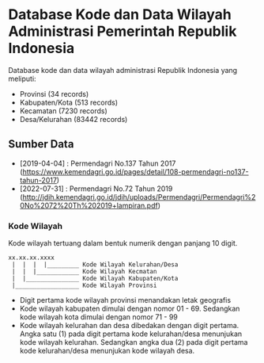 # Database Kode dan Data Wilayah Administrasi Pemerintah Republik Indonesia
Database kode dan data wilayah administrasi Republik Indonesia yang meliputi:
- Provinsi (34 records)
- Kabupaten/Kota (513 records)
- Kecamatan (7230 records)
- Desa/Kelurahan (83442 records)

## Sumber Data
- [2019-04-04] : Permendagri No.137 Tahun 2017 (https://www.kemendagri.go.id/pages/detail/108-permendagri-no137-tahun-2017)
- [2022-07-31] : Permendagri No.72 Tahun 2019 (http://jdih.kemendagri.go.id/jdih/uploads/Permendagri/Permendagri%20No%2072%20Th%202019+lampiran.pdf)

### Kode Wilayah
Kode wilayah tertuang dalam bentuk numerik dengan panjang 10 digit.
```
xx.xx.xx.xxxx
 |  |  |  |_________ Kode Wilayah Kelurahan/Desa
 |  |  |____________ Kode Wilayah Kecmatan
 |  |_______________ Kode Wilayah Kabupaten/Kota
 |__________________ Kode Wilayah Provinsi
```
- Digit pertama kode wilayah provinsi menandakan letak geografis
- Kode wilayah kabupaten dimulai dengan nomor 01 - 69. Sedangkan kode wilayah kota dimulai dengan nomor 71 - 99
- Kode wilayah kelurahan dan desa dibedakan dengan digit pertama. Angka satu (1) pada digit pertama kode kelurahan/desa menunjukan kode wilayah kelurahan. Sedangkan angka dua (2) pada digit pertama kode kelurahan/desa menunjukan kode wilayah desa.


